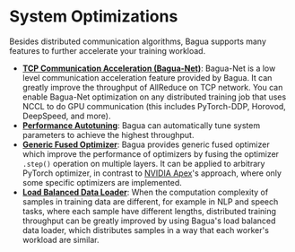 # System Optimizations

Besides distributed communication algorithms, Bagua supports many features to
further accelerate your training workload.

- [**TCP Communication Acceleration (Bagua-Net)**](./bagua-net.md): Bagua-Net is a low level communication acceleration feature provided by Bagua. It can greatly improve the throughput of AllReduce on TCP network. You can enable Bagua-Net optimization on any distributed training job that uses NCCL to do GPU communication (this includes PyTorch-DDP, Horovod, DeepSpeed, and more).
- [**Performance Autotuning**](https://bagua-tutorials.kwai-seattle.com/performance-autotuning/): Bagua can automatically tune system parameters to achieve the highest throughput.
- [**Generic Fused Optimizer**](https://bagua.readthedocs.io/en/latest/autoapi/bagua/torch_api/contrib/fused_optimizer/index.html): Bagua provides generic fused optimizer which improve the performance of optimizers by fusing the optimizer `.step()` operation on multiple layers. It can be applied to arbitrary PyTorch optimizer, in contrast to [NVIDIA Apex](https://nvidia.github.io/apex/optimizers.html)'s approach, where only some specific optimizers are implemented.
- [**Load Balanced Data Loader**](https://bagua.readthedocs.io/en/latest/autoapi/bagua/torch_api/contrib/load_balancing_data_loader/index.html): When the computation complexity of samples in training data are different, for example in NLP and speech tasks, where each sample have different lengths, distributed training throughput can be greatly improved by using Bagua's load balanced data loader, which distributes samples in a way that each worker's workload are similar.

